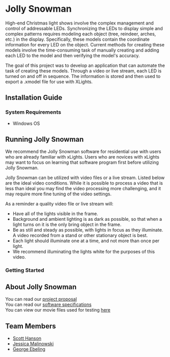 # Jolly Snowman

<!---Project description (~1 paragraph)-->
High-end Christmas light shows involve the complex management and control of addressable LEDs. Synchronizing the LEDs to display simple and complex patterns requires modeling each object (tree, reindeer, arches, etc.) in the display. Specifically, these models contain the coordinate information for every LED on the object. Current methods for creating these models involve the time-consuming task of manually creating and adding each LED to the model and then verifying the model's accuracy.

The goal of this project was to develop an application that can automate the task of creating these models. Through a video or live stream, each LED is turned on and off in sequence. The information is stored and then used to export a .xmodel file for use with XLights.

## Installation Guide

### System Requirements

- Windows OS

## Running Jolly Snowman

We recommend the Jolly Snowman software for residential use with users who are already familiar with xLights. Users who are novices with xLights may want to focus on learning that software program first before utilizing Jolly Snowman. 

Jolly Snowman can be utilized with video files or a live stream. Listed below are the ideal video conditions. While it is possible to process a video that is less than ideal you may find the video processing more challenging, and it may require more fine tuning of the video settings. 

As a reminder a quality video file or live stream will:
- Have all of the lights visible in the frame. 
- Background and ambient lighting is as dark as possible, so that when a light turns on it is the only bring object in the frame. 
- Be as still and steady as possible, with lights in focus as they illuminate. A video recorded from a stand or other stationary object is best.
- Each light should illuminate one at a time, and not more than once per light. 
- We recommend illuminating the lights white for the purposes of this video. 

### Getting Started

## About Jolly Snowman

You can read our [project proposal](docs/proposal.md) <br>
You can read our [software specifications](docs/software_requirements_specification_final.md) <br>
You can view our movie files used for testing [here](artifacts/) <br>

## Team Members

* [Scott Hanson](https://computergeek1507.github.io/) 
* [Jessica Malinowski](https://j-malino.github.io/) 
* [George Ebeling](https://ebelinggweiv.github.io/CIS641-HW2-Ebeling/) 


